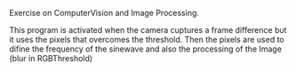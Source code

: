 
Exercise on ComputerVision and Image Processing. 

This program is activated when the camera cuptures a frame difference but it uses the pixels that overcomes the threshold. 
Then the pixels are used to difine the frequency of the sinewave and also the processing of the Image (blur in RGBThreshold) 

